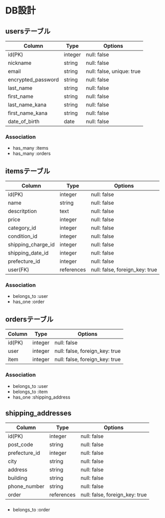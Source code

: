 # DB設計
## usersテーブル
| Column             | Type    | Options                   |
| ------------------ | ------- | ------------------------- |
| id(PK)             | integer | null: false               |
| nickname           | string  | null: false               |
| email              | string  | null: false, unique: true |
| encrypted_password | string  | null: false               |
| last_name          | string  | null: false               |
| first_name         | string  | null: false               |
| last_name_kana     | string  | null: false               |
| first_name_kana    | string  | null: false               |
| date_of_birth      | date    | null: false               |

### Association
- has_many :items
- has_many :orders

## itemsテーブル
| Column             | Type       | Options                        |
| ------------------ | ---------- | ------------------------------ |
| id(PK)             | integer    | null: false                    |
| name               | string     | null: false                    |
| descritption       | text       | null: false                    |
| price              | integer    | null: false                    |
| category_id        | integer    | null: false                    |
| condition_id       | integer    | null: false                    |
| shipping_charge_id | integer    | null: false                    |
| shipping_date_id   | integer    | null: false                    |
| prefecture_id      | integer    | null: false                    |
| user(FK)           | references | null: false, foreign_key: true |

### Association
- belongs_to :user
- has_one :order

## ordersテーブル
| Column | Type    | Options                        |
| ------ | ------- | ------------------------------ |
| id(PK) | integer | null: false                    |
| user   | integer | null: false, foreign_key: true |
| item   | integer | null: false, foreign_key: true |

### Association
- belongs_to :user
- belongs_to :item
- has_one :shipping_address

## shipping_addresses
| Column        | Type       | Options                        |
| ------------- | ---------- | ------------------------------ |
| id(PK)        | integer    | null: false                    |
| post_code     | string     | null: false                    |
| prefecture_id | integer    | null: false                    |
| city          | string     | null: false                    |
| address       | string     | null: false                    |
| building      | string     | null: false                    |
| phone_number  | string     | null: false                    |
| order         | references | null: false, foreign_key: true |

###
- belongs_to :order